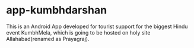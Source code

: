 # app-kumbhdarshan

This is an Android App developed for tourist support for the biggest Hindu event KumbhMela, which is going to be hosted on holy site Allahabad(renamed as Prayagraj).
